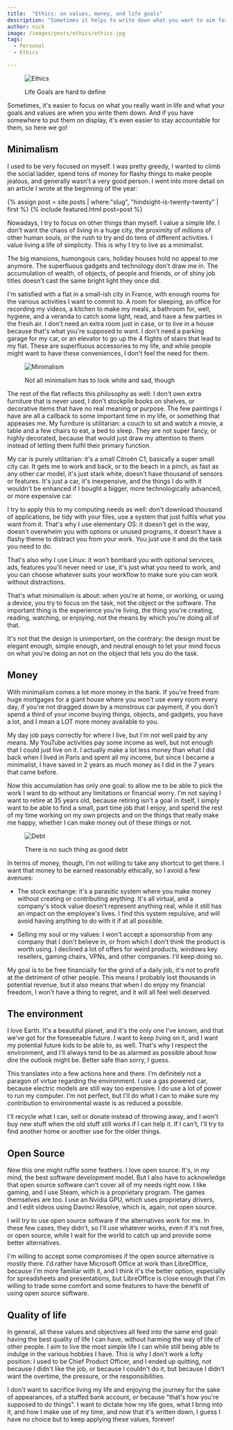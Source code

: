 ```yaml
---
title:  "Ethics: on values, money, and life goals"
description: "Sometimes it helps to write down what you want to aim for, your values, and your ethical concerns"
author: nick
image: /images/posts/ethics/ethics.jpg
tags:
  - Personal
  - Ethics

---
```



<figure markdown="1">

![Ethics](/images/posts/ethics/ethics.jpg)

<figcaption>Life Goals are hard to define</figcaption>
</figure>

Sometimes, it's easier to focus on what you really want in life and what your goals and values are when you write them down. And if you have somewhere to put them on display, it's even easier to stay accountable for them, so here we go!


## Minimalism

I used to be very focused on myself. I was pretty greedy, I wanted to climb the social ladder, spend tons of money for flashy things to make people jealous, and generally wasn't a very good person. I went into more detail on an article I wrote at the beginning of the year:

<aside>
{% assign post = site.posts | where:"slug", "hindsight-is-twenty-twenty" | first %}
{% include featured.html post=post %}
</aside>

Nowadays, I try to focus on other things than myself. I value a simple life. I don't want the chaos of living in a huge city, the proximity of millions of other human souls, or the rush to try and do tens of different activities. I value living a life of simplicity. This is why I try to live as a minimalist.

The big mansions, humongous cars, holiday houses hold no appeal to me anymore. The superfluous gadgets and technology don't draw me in. The accumulation of wealth, of objects, of people and friends, or of shiny job titles doesn't cast the same bright light they once did.

I'm satisfied with a flat in a small-ish city in France, with enough rooms for the various activities I want to commit to. A room for sleeping, an office for recording my videos, a kitchen to make my meals, a bathroom for, well, hygiene, and a veranda to catch some light, read, and have a few parties in the fresh air. I don't need an extra room just in case, or to live in a house because that's what you're supposed to want. I don't need a parking garage for my car, or an elevator to go up the 4 flights of stairs that lead to my flat. These are superfluous accessories to my life, and while people might want to have these conveniences, I don't feel the need for them.


<figure markdown="1">

![Minimalism](/images/posts/ethics/minimalism.jpg)

<figcaption>Not all minimalism has to look white and sad, though</figcaption>
</figure>

The rest of the flat reflects this philosophy as well: I don't own extra furniture that is never used, I don't stockpile books on shelves, or decorative items that have no real meaning or purpose. The few paintings I have are all a callback to some important time in my life, or something that appeases me. My furniture is utilitarian: a couch to sit and watch a movie, a table and a few chairs to eat, a bed to sleep. They are not super fancy, or highly decorated, because that would just draw my attention to them instead of letting them fulfil their primary function.

My car is purely utilitarian: it's a small Citroën C1, basically a super small city car. It gets me to work and back, or to the beach in a pinch, as fast as any other car model, it's just stark white, doesn't have thousand of sensors or features. It's just a car, it's inexpensive, and the things I do with it wouldn't be enhanced if I bought a bigger, more technologically advanced, or more expensive car.

I try to apply this to my computing needs as well: don't download thousand of applications, be tidy with your files, use a system that just fulfils what you want from it. That's why I use elementary OS: it doesn't get in the way, doesn't overwhelm you with options or unused programs, it doesn't have a flashy theme to distract you from your work. You just use it and do the task you need to do.

That's also why I use Linux: it won't bombard you with optional services, ads, features you'll never need or use, it's just what you need to work, and you can choose whatever suits your workflow to make sure you can work without distractions.

That's what minimalism is about: when you're at home, or working, or using a device, you try to focus on the task, not the object or the software. The important thing is the experience you're living, the thing you're creating, reading, watching, or enjoying, not the means by which you're doing all of that.

It's not that the design is unimportant, on the contrary: the design must be elegant enough, simple enough, and neutral enough to let your mind focus on what you're doing an not on the object that lets you do the task.

## Money

With minimalism comes a lot more money in the bank. If you're freed from huge mortgages for a giant house where you won't use every room every day, if you're not dragged down by a monstrous car payment, if you don't spend a third of your income buying things, objects, and gadgets, you have a lot, and I mean a LOT more money available to you.

My day job pays correctly for where I live, but I'm not well paid by any means. My YouTube activities pay some income as well, but not enough that I could just live on it. I actually make a lot less money than what I did back when I lived in Paris and spent all my income, but since I became a minimalist, I have saved in 2 years as much money as I did in the 7 years that came before.

Now this accumulation has only one goal: to allow me to be able to pick the work I want to do without any limitations or financial worry. I'm not saying I want to retire at 35 years old, because retiring isn't a goal in itself, I simply want to be able to find a small, part time job that I enjoy, and spend the rest of my time working on my own projects and on the things that really make me happy, whether I can make money out of these things or not.

<figure markdown="1">

![Debt](/images/posts/ethics/debt.jpg)

<figcaption>There is no such thing as good debt</figcaption>
</figure>

In terms of money, though, I'm not willing to take any shortcut to get there. I want that money to be earned reasonably ethically, so I avoid a few avenues:

- The stock exchange: it's a parasitic system where you make money without creating or contributing anything. It's all virtual, and a company's stock value doesn't represent anything real, while it still has an impact on the employee's lives. I find this system repulsive, and will avoid having anything to do with it if at all possible.

- Selling my soul or my values: I won't accept a sponsorship from any company that I don't believe in, or from which I don't think the product is worth using. I declined a lot of offers for weird products, windows key resellers, gaming chairs, VPNs, and other companies. I'll keep doing so.

My goal is to be free financially for the grind of a daily job, it's not to profit at the detriment of other people. This means I probably lost thousands in potential revenue, but it also means that when I do enjoy my financial freedom, I won't have a thing to regret, and it will all feel well deserved.

## The environment

I love Earth. It's a beautiful planet, and it's the only one I've known, and that we've got for the foreseeable future. I want to keep living on it, and I want my potential future kids to be able to, as well. That's why I respect the environment, and I'll always tend to be as alarmed as possible about how dire the outlook might be. Better safe than sorry, I guess.

This translates into a few actions here and there. I'm definitely not a paragon of virtue regarding the environment. I use a gas powered car, because electric models are still way too expensive. I do use a lot of power to run my computer. I'm not perfect, but I'll do what I can to make sure my contribution to environmental waste is as reduced a possible.

I'll recycle what I can, sell or donate instead of throwing away, and I won't buy new stuff when the old stuff still works if I can help it. If I can't, I'll try to find another home or another use for the older things.

## Open Source

Now this one might ruffle some feathers. I love open source. It's, in my mind, the best software development model. But I also have to acknowledge that open source software can't cover all of my needs right now. I like gaming, and I use Steam, which is a proprietary program. The games themselves are too. I use an Nvidia GPU, which uses proprietary drivers, and I edit videos using Davinci Resolve, which is, again, not open source.

I will try to use open source software if the alternatives work for me. In these few cases, they didn't, so I'll use whatever works, even if it's not free, or open source, while I wait for the world to catch up and provide some better alternatives.

I'm willing to accept some compromises if the open source alternative is mostly there. I'd rather have Microsoft Office at work than LibreOffice, because I'm more familiar with it, and I think it's the better option, especially for spreadsheets and presentations, but LibreOffice is close enough that I'm willing to trade some comfort and some features to have the benefit of using open source software.

## Quality of life

In general, all these values and objectives all feed into the same end goal: having the best quality of life I can have, without harming the way of life of other people. I aim to live the most simple life I can while still being able to indulge in the various hobbies I have. This is why I don't work a lofty position: I used to be Chief Product Officer, and I ended up quitting, not because I didn't like the job, or because I couldn't do it, but because I didn't want the overtime, the pressure, or the responsibilities.

I don't want to sacrifice living my life and enjoying the journey for the sake of appearances, of a stuffed bank account, or because "that's how you're supposed to do things". I want to dictate how my life goes, what I bring into it, and how I make use of my time, and now that it's written down, I guess I have no choice but to keep applying these values, forever!
